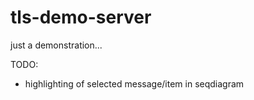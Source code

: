 tls-demo-server
===============

just a demonstration...

TODO:
- highlighting of selected message/item in seqdiagram